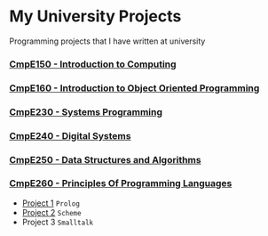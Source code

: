 # My University Projects
Programming projects that I have written at university

### [CmpE150 - Introduction to Computing](/cmpe150)

### [CmpE160 - Introduction to Object Oriented Programming](/cmpe160)

### [CmpE230 - Systems Programming](/cmpe230)

### [CmpE240 - Digital Systems](/cmpe240)

### [CmpE250 - Data Structures and Algorithms](/cmpe250)

### [CmpE260 - Principles Of Programming Languages](/cmpe260)
- [Project 1](/cmpe260/project1) `Prolog`
- [Project 2](/cmpe260/project2) `Scheme`
- Project 3 `Smalltalk`
